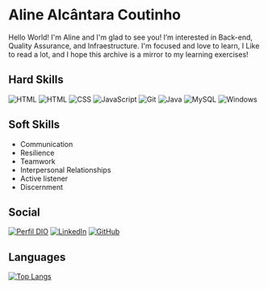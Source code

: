 # Aline Alcântara Coutinho
Hello World!
I'm Aline and I'm glad to see you!
I’m interested in Back-end, Quality Assurance, and Infraestructure. I'm focused and love to learn, I Like to read a lot, and I hope this archive is a mirror to my learning exercises!


## Hard Skills

![HTML](https://img.shields.io/badge/python-3670A0?style=for-the-badge&logo=python&logoColor=ffdd54)
![HTML](https://img.shields.io/badge/HTML5-E34F26?style=for-the-badge&logo=html5&logoColor=white)
![CSS](https://img.shields.io/badge/CSS3-1572B6?style=for-the-badge&logo=css3&logoColor=white)
![JavaScript](https://img.shields.io/badge/JavaScript-323330?style=for-the-badge&logo=javascript&logoColor=F7DF1E)
![Git](https://img.shields.io/badge/git-%23F05033.svg?style=for-the-badge&logo=git&logoColor=white) 
![Java](https://img.shields.io/badge/Java-ED8B00?style=for-the-badge&logo=openjdk&logoColor=white)
![MySQL](https://img.shields.io/badge/MySQL-00000F?style=for-the-badge&logo=mysql&logoColor=white)
![Windows](https://img.shields.io/badge/-Windows-0D1117?style=for-the-badge&logo=windows&labelColor=0D1117)

## Soft Skills

- Communication
- Resilience
- Teamwork
- Interpersonal Relationships
- Active listener
- Discernment


## Social

[![Perfil DIO](https://img.shields.io/badge/-Meu%20Perfil%20na%20DIO-30A3DC?style=for-the-badge)](https://www.dio.me/users/coutinhoaline777)
[![LinkedIn](https://img.shields.io/badge/LinkedIn-000?style=for-the-badge&logo=linkedin&logoColor=0E76A8)](https://www.linkedin.com/in/aline-coutinho-437218227)
[![GitHub](https://img.shields.io/badge/github-%23121011.svg?style=for-the-badge&logo=github&logoColor=white)](https://github.com/AlineACA)

## Languages 

[![Top Langs](https://github-readme-stats.vercel.app/api/top-langs/?username=pylapp&layout=compact&exclude_repo=Tips-tools)](https://github.com/AlineACA/github-readme-stats)
